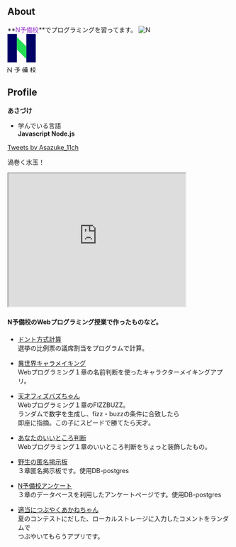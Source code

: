 ## About
**<font color="DarkOrchid">N予備校</font>**でプログラミングを習ってます。
![N](http://drive.google.com/uc?export=view&id=1emztEeFuim3NnP9wrQxw4SenHMM6L7Vx)  
![猫](fde20fd0-private.png)  
## Profile
**あさづけ**
- 学んでいる言語  
**Javascript Node.js**

<a class="twitter-timeline" data-width="300" data-height="300" href="https://twitter.com/Asazuke_11ch?ref_src=twsrc%5Etfw">Tweets by Asazuke_11ch</a> <script async src="https://platform.twitter.com/widgets.js" charset="utf-8"></script>

渦巻く水玉！
<iframe src="https://www.openprocessing.org/sketch/825198/embed" width="400" height="300"></iframe>

#### N予備校のWebプログラミング授業で作ったものなど。
- [ドント方式計算](https://asazuke11.github.io/D-Hondt/)  
選挙の比例票の議席割当をプログラムで計算。

- [異世界キャラメイキング](https://asazuke11.github.io/character_card/)  
Webプログラミング１章の名前判断を使ったキャラクターメイキングアプリ。

- [天才フィズバズちゃん](https://asazuke11.github.io/Fizzbuzz/)  
Webプログラミング１章のFIZZBUZZ。  
ランダムで数字を生成し、fizz・buzzの条件に合致したら  
即座に指摘。この子にスピードで勝てたら天才。

- [あなたのいいところ判断](https://asazuke11.github.io/assessment/)  
Webプログラミング１章のいいところ判断をちょっと装飾したもの。

- [野生の匿名掲示板](https://desolate-fjord-06110.herokuapp.com/posts)  
３章匿名掲示板です。使用DB-postgres

- [N予備校アンケート](https://dry-retreat-31961.herokuapp.com/index)  
３章のデータベースを利用したアンケートページです。使用DB-postgres

- [適当につぶやくあかねちゃん](https://asazuke11.github.io/N_summer_2019/)  
夏のコンテストにだした、ローカルストレージに入力したコメントをランダムで  
つぶやいてもらうアプリです。
